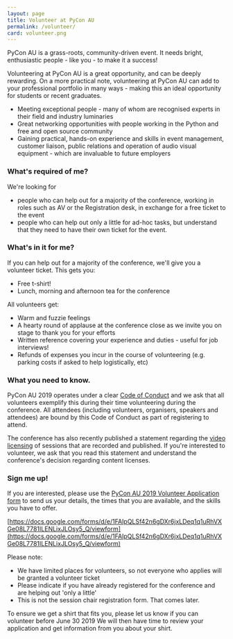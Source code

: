 ```yaml
---
layout: page
title: Volunteer at PyCon AU
permalink: /volunteer/
card: volunteer.png
---
```


PyCon AU is a grass-roots, community-driven event. It needs bright, enthusiastic people - like you - to make it a success!

Volunteering at PyCon AU is a great opportunity, and can be deeply rewarding. On a more practical note, volunteering at PyCon AU can add to your professional portfolio in many ways - making this an ideal opportunity for students or recent graduates.

* Meeting exceptional people - many of whom are recognised experts in their field and industry luminaries
* Great networking opportunities with people working in the Python and free and open source community
* Gaining practical, hands-on experience and skills in event management, customer liaison, public relations and operation of audio visual equipment - which are invaluable to future employers

### What's required of me?

We're looking for 
 * people who can help out for a majority of the conference, working in roles such as AV or the Registration desk, in exchange for a free ticket to the event
 * people who can help out only a little for ad-hoc tasks, but understand that they need to have their own ticket for the event. 

### What's in it for me?

If you can help out for a majority of the conference, we'll give you a volunteer ticket. This gets you: 

* Free t-shirt!
* Lunch, morning and afternoon tea for the conference

All volunteers get: 

* Warm and fuzzie feelings
* A hearty round of applause at the conference close as we invite you on stage to thank you for your efforts
* Written reference covering your experience and duties - useful for job interviews!
* Refunds of expenses you incur in the course of volunteering (e.g. parking costs if asked to help logistically, etc)

### What you need to know.

PyCon AU 2019 operates under a clear [Code of Conduct](https://2019.pycon-au.org/conduct/) and we ask that all volunteers exemplify this during their time volunteering during the conference. All attendees (including volunteers, organisers, speakers and attendees) are bound by this Code of Conduct as part of registering to attend.

The conference has also recently published a statement regarding the [video licensing](https://2019.pycon-au.org/news/video-licencing-changes/) of sessions that are recorded and published. If you're interested to volunteer, we ask that you read this statement and understand the conference's decision regarding content licenses.

### Sign me up!

If you are interested, please use the [PyCon AU 2019 Volunteer Application form](https://docs.google.com/forms/d/e/1FAIpQLSf42n6gDXr6jxLDeq1q1uRhVXGe08L7781ILENLixJLOsy5_Q/viewform) to send us your details, the times that you are available, and the skills you have to offer. 

[https://docs.google.com/forms/d/e/1FAIpQLSf42n6gDXr6jxLDeq1q1uRhVXGe08L7781ILENLixJLOsy5_Q/viewform](https://docs.google.com/forms/d/e/1FAIpQLSf42n6gDXr6jxLDeq1q1uRhVXGe08L7781ILENLixJLOsy5_Q/viewform)

Please note: 
* We have limited places for volunteers, so not everyone who applies will be granted a volunteer ticket
* Please indicate if you have already registered for the conference and are helping out 'only a little'
* This is not the session chair registration form. That comes later. 

To ensure we get a shirt that fits you, please let us know if you can volunteer before June 30 2019 We will then have time to review your application and get information from you about your shirt. 
